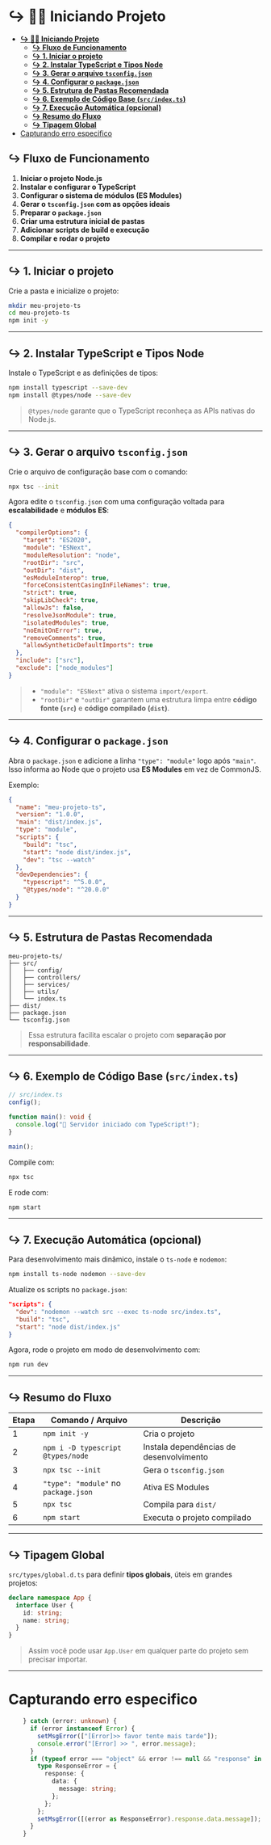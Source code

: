 # **↪︎ 👨‍💻 Iniciando Projeto**

- [**↪︎ 👨‍💻 Iniciando Projeto**](#︎--iniciando-projeto)
	- [**↪︎ Fluxo de Funcionamento**](#︎-fluxo-de-funcionamento)
	- [**↪︎ 1. Iniciar o projeto**](#︎-1-iniciar-o-projeto)
	- [**↪︎ 2. Instalar TypeScript e Tipos Node**](#︎-2-instalar-typescript-e-tipos-node)
	- [**↪︎ 3. Gerar o arquivo `tsconfig.json`**](#︎-3-gerar-o-arquivo-tsconfigjson)
	- [**↪︎ 4. Configurar o `package.json`**](#︎-4-configurar-o-packagejson)
	- [**↪︎ 5. Estrutura de Pastas Recomendada**](#︎-5-estrutura-de-pastas-recomendada)
	- [**↪︎ 6. Exemplo de Código Base (`src/index.ts`)**](#︎-6-exemplo-de-código-base-srcindexts)
	- [**↪︎ 7. Execução Automática (opcional)**](#︎-7-execução-automática-opcional)
	- [**↪︎ Resumo do Fluxo**](#︎-resumo-do-fluxo)
	- [**↪︎ Tipagem Global**](#︎-tipagem-global)
- [Capturando erro especifico](#capturando-erro-especifico)

## **↪︎ Fluxo de Funcionamento**

1. **Iniciar o projeto Node.js**
2. **Instalar e configurar o TypeScript**
3. **Configurar o sistema de módulos (ES Modules)**
4. **Gerar o `tsconfig.json` com as opções ideais**
5. **Preparar o `package.json`**
6. **Criar uma estrutura inicial de pastas**
7. **Adicionar scripts de build e execução**
8. **Compilar e rodar o projeto**

---

## **↪︎ 1. Iniciar o projeto**

Crie a pasta e inicialize o projeto:

```bash
mkdir meu-projeto-ts
cd meu-projeto-ts
npm init -y
```

---

## **↪︎ 2. Instalar TypeScript e Tipos Node**

Instale o TypeScript e as definições de tipos:

```bash
npm install typescript --save-dev
npm install @types/node --save-dev
```

> `@types/node` garante que o TypeScript reconheça as APIs nativas do Node.js.

---

## **↪︎ 3. Gerar o arquivo `tsconfig.json`**

Crie o arquivo de configuração base com o comando:

```bash
npx tsc --init
```

Agora edite o `tsconfig.json` com uma configuração voltada para **escalabilidade** e **módulos ES**:

```json
{
  "compilerOptions": {
    "target": "ES2020",
    "module": "ESNext",
    "moduleResolution": "node",
    "rootDir": "src",
    "outDir": "dist",
    "esModuleInterop": true,
    "forceConsistentCasingInFileNames": true,
    "strict": true,
    "skipLibCheck": true,
    "allowJs": false,
    "resolveJsonModule": true,
    "isolatedModules": true,
    "noEmitOnError": true,
    "removeComments": true,
    "allowSyntheticDefaultImports": true
  },
  "include": ["src"],
  "exclude": ["node_modules"]
}
```

> - `"module": "ESNext"` ativa o sistema `import/export`.
> - `"rootDir"` e `"outDir"` garantem uma estrutura limpa entre **código fonte (`src`)** e **código compilado (`dist`)**.

---

## **↪︎ 4. Configurar o `package.json`**

Abra o `package.json` e adicione a linha `"type": "module"` logo após `"main"`.
Isso informa ao Node que o projeto usa **ES Modules** em vez de CommonJS.

Exemplo:

```json
{
  "name": "meu-projeto-ts",
  "version": "1.0.0",
  "main": "dist/index.js",
  "type": "module",
  "scripts": {
    "build": "tsc",
    "start": "node dist/index.js",
    "dev": "tsc --watch"
  },
  "devDependencies": {
    "typescript": "^5.0.0",
    "@types/node": "^20.0.0"
  }
}
```

---

## **↪︎ 5. Estrutura de Pastas Recomendada**

```
meu-projeto-ts/
├── src/
│   ├── config/
│   ├── controllers/
│   ├── services/
│   ├── utils/
│   └── index.ts
├── dist/
├── package.json
└── tsconfig.json
```

> Essa estrutura facilita escalar o projeto com **separação por responsabilidade**.

---

## **↪︎ 6. Exemplo de Código Base (`src/index.ts`)**

```ts
// src/index.ts
config();

function main(): void {
  console.log("🚀 Servidor iniciado com TypeScript!");
}

main();
```

Compile com:

```bash
npx tsc
```

E rode com:

```bash
npm start
```

---

## **↪︎ 7. Execução Automática (opcional)**

Para desenvolvimento mais dinâmico, instale o `ts-node` e `nodemon`:

```bash
npm install ts-node nodemon --save-dev
```

Atualize os scripts no `package.json`:

```json
"scripts": {
  "dev": "nodemon --watch src --exec ts-node src/index.ts",
  "build": "tsc",
  "start": "node dist/index.js"
}
```

Agora, rode o projeto em modo de desenvolvimento com:

```bash
npm run dev
```

---

## **↪︎ Resumo do Fluxo**

| Etapa | Comando / Arquivo                    | Descrição                               |
| ----- | ------------------------------------ | --------------------------------------- |
| 1     | `npm init -y`                        | Cria o projeto                          |
| 2     | `npm i -D typescript @types/node`    | Instala dependências de desenvolvimento |
| 3     | `npx tsc --init`                     | Gera o `tsconfig.json`                  |
| 4     | `"type": "module"` no `package.json` | Ativa ES Modules                        |
| 5     | `npx tsc`                            | Compila para `dist/`                    |
| 6     | `npm start`                          | Executa o projeto compilado             |

---

## **↪︎ Tipagem Global**

`src/types/global.d.ts` para definir **tipos globais**, úteis em grandes projetos:

```ts
declare namespace App {
  interface User {
    id: string;
    name: string;
  }
}
```

> Assim você pode usar `App.User` em qualquer parte do projeto sem precisar importar.

---

# Capturando erro especifico

```ts
    } catch (error: unknown) {
      if (error instanceof Error) {
        setMsgError(["[Error]>> favor tente mais tarde"]);
        console.error("[Error] >> ", error.message);
      }
      if (typeof error === "object" && error !== null && "response" in error) {
        type ResponseError = {
          response: {
            data: {
              message: string;
            };
          };
        };
        setMsgError([(error as ResponseError).response.data.message]);
      }
    }
```
